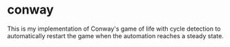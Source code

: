 # conway

This is my implementation of Conway's game of life with cycle detection to automatically restart the game when the automation reaches a steady state. 
